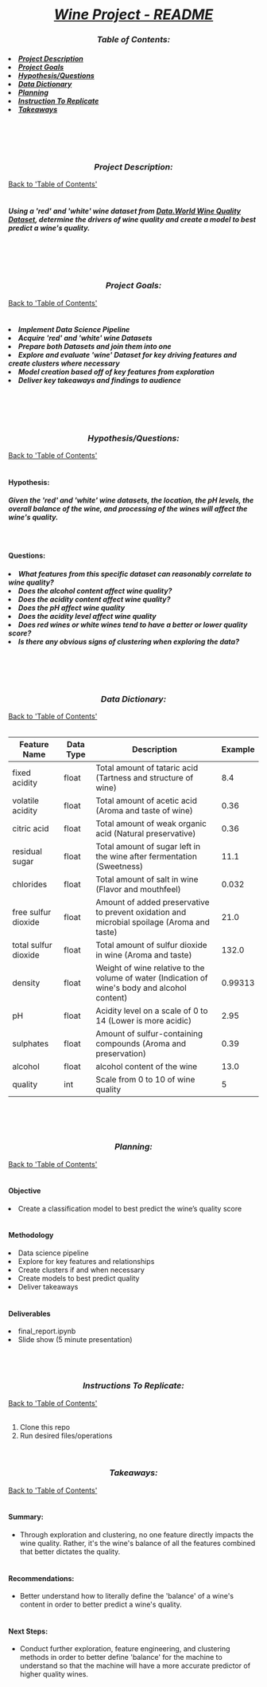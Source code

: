 <!-- Title -->
<head>
    <h1 align='center'><b><u><i>
        Wine Project - README
    </i></u></b></h1>
</head>





<!-- Table of Contents -->
<head>
    <h3 align='center'><b><i>
        <a id='tableofcontents'></a>Table of Contents:
    </i></b></h3>
</head>
<h5>
<li><a href='#description'>Project Description</a></li>
<li><a href='#goals'>Project Goals</a></li>
<li><a href='#hypo'>Hypothesis/Questions</a></li>
<li><a href='#datadict'>Data Dictionary</a></li>
<li><a href='#planning'>Planning</a></li>
<li><a href='#instructions'>Instruction To Replicate</a></li>
<li><a href='#takeaways'>Takeaways</a></li>
</h5>
<br><br><br>




<!-- Project Description -->
<head>
    <h3 align='center'><b><i>
        <a id='description'></a>Project Description:
    </i></b></h3>
</head>
<a href='#tableofcontents'>Back to 'Table of Contents'</a>
<br><br>
<h5>
Using a 'red' and 'white' wine dataset from <a href='https://data.world/food/wine-quality'>Data.World Wine Quality Dataset</a>, determine the drivers of wine quality and create a model to best predict a wine's quality.
</h5>
<br><br><br>





<!-- Project Goals -->
<head>
    <h3 align='center'><b><i>
        <a id='goals'></a>Project Goals:
    </i></b></h3>
</head>
<a href='#tableofcontents'>Back to 'Table of Contents'</a>
<br><br>
<h5>
<li>Implement Data Science Pipeline</li>
<li>Acquire 'red' and 'white' wine Datasets</li>
<li>Prepare both Datasets and join them into one</li>
<li>Explore and evaluate 'wine' Dataset for key driving features and create clusters where necessary</li>
<li>Model creation based off of key features from exploration</li>
<li>Deliver key takeaways and findings to audience</li>
</h5>
<br><br><br>





<!-- Hypothesis/Questions -->
<head>
    <h3 align='center'><b><i>
        <a id='hypo'></a>Hypothesis/Questions:
    </i></b></h3>
</head>
<a href='#tableofcontents'>Back to 'Table of Contents'</a>
<br><br>
<h4><b>
Hypothesis:
</b></h4>
<h5>
Given the 'red' and 'white' wine datasets, the location, the pH levels, the overall balance of the wine, and processing of the wines will affect the wine's quality.
</h5>
<br>
<h4><b>
Questions:
</b></h4>
<h5>
<li>What features from this specific dataset can reasonably correlate to wine quality?</li>
<li>Does the alcohol content affect wine quality?</li>
<li>Does the acidity content affect wine quality?</li>
<li>Does the pH affect wine quality</li>
<li>Does the acidity level affect wine quality</li>
<li>Does red wines or white wines tend to have a better or lower quality score?</li>
<li>Is there any obvious signs of clustering when exploring the data?</li>
</h5>
<br><br><br>






<!-- Data Dictionary -->
<head>
    <h3 align='center'><b><i>
        <a id='datadict'></a>Data Dictionary:
    </i></b></h3>
</head>
<a href='#tableofcontents'>Back to 'Table of Contents'</a>
<br><br>

| Feature Name | Data Type | Description | Example |
| ----- | ----- | ----- | ----- |
| fixed acidity | float | Total amount of tataric acid (Tartness and structure of wine) | 8.4 |
| volatile acidity | float | Total amount of acetic acid (Aroma and taste of wine) | 0.36 |
| citric acid | float | Total amount of weak organic acid (Natural preservative) | 0.36 |
| residual sugar | float | Total amount of sugar left in the wine after fermentation (Sweetness) | 11.1 |
| chlorides | float | Total amount of salt in wine (Flavor and mouthfeel) | 0.032 |
| free sulfur dioxide | float | Amount of added preservative to prevent oxidation and microbial spoilage (Aroma and taste) | 21.0 |
| total sulfur dioxide | float | Total amount of sulfur dioxide in wine (Aroma and taste) | 132.0 |
| density | float | Weight of wine relative to the volume of water (Indication of wine's body and alcohol content) | 0.99313 |
| pH | float | Acidity level on a scale of 0 to 14 (Lower is more acidic) | 2.95 |
| sulphates | float | Amount of sulfur-containing compounds (Aroma and preservation) | 0.39 |
| alcohol | float | alcohol content of the wine | 13.0 |
| quality | int | Scale from 0 to 10 of wine quality | 5 |


<br><br><br>






<!-- Planning -->
<head>
    <h3 align='center'><b><i>
        <a id='planning'></a>Planning:
    </i></b></h3>
</head>
<a href='#tableofcontents'>Back to 'Table of Contents'</a>
<br><br>
<h4><b>Objective</b></h4>
<li>Create a classification model to best predict the wine’s quality score</li>
<br>
<h4><b>Methodology</b></h4>
<li>Data science pipeline</li>
<li>Explore for key features and relationships</li>
<li>Create clusters if and when necessary</li>
<li>Create models to best predict quality</li>
<li>Deliver takeaways</li>
<br>
<h4><b>Deliverables</b></h4>
<li>final_report.ipynb</li>
<li>Slide show (5 minute presentation)</li>
<br><br><br>






<!-- Instructions To Replicate -->
<head>
    <h3 align='center'><b><i>
        <a id='instructions'></a>Instructions To Replicate:
    </i></b></h3>
</head>
<a href='#tableofcontents'>Back to 'Table of Contents'</a>
<br><br>

1. Clone this repo
2. Run desired files/operations
<br><br><br>





<!-- Takeaways -->
<head>
    <h3 align='center'><b><i>
        <a id='takeaways'></a>Takeaways:
    </i></b></h3>
</head>
<a href='#tableofcontents'>Back to 'Table of Contents'</a>
<br><br>
<h4><b>Summary:</b></h4>

- Through exploration and clustering, no one feature directly impacts the wine quality.  Rather, it's the wine's balance of all the features combined that better dictates the quality.
<br><br>
<h4><b>Recommendations:</b></h4>

- Better understand how to literally define the 'balance' of a wine's content in order to better predict a wine's quality.
<br><br>
<h4><b>Next Steps:</b></h4>

- Conduct further exploration, feature engineering, and clustering methods in order to better define 'balance' for the machine to understand so that the machine will have a more accurate predictor of higher quality wines.
<br><br>